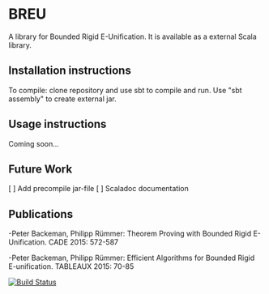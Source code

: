 # BREU
A library for Bounded Rigid E-Unification. It is available as a external Scala library.

## Installation instructions
To compile: clone repository and use sbt to compile and run. Use "sbt assembly" to create external jar.

## Usage instructions
Coming soon...

## Future Work
[ ] Add precompile jar-file
[ ] Scaladoc documentation

## Publications
-Peter Backeman, Philipp Rümmer:
 Theorem Proving with Bounded Rigid E-Unification. CADE 2015: 572-587

-Peter Backeman, Philipp Rümmer:
 Efficient Algorithms for Bounded Rigid E-unification. TABLEAUX 2015: 70-85

[![Build Status](https://travis-ci.org/uuverifiers/uppsat.svg?branch=master)](https://travis-ci.org/uuverifiers/uppsat)